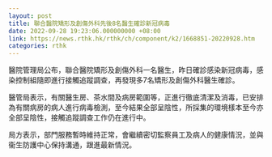 ```yaml
---
layout: post
title: 聯合醫院矯形及創傷外科先後8名醫生確診新冠病毒
date: 2022-09-28 19:23:06.000000000 +08:00
link: https://news.rthk.hk/rthk/ch/component/k2/1668851-20220928.htm
categories: rthk
---
```


醫院管理局公布，聯合醫院矯形及創傷外科一名醫生，昨日確診感染新冠病毒，感染控制組隨即進行接觸追蹤調查，再發現多7名矯形及創傷外科醫生確診。

醫管局表示，有關醫生房、茶水間及病房範圍等，正進行徹底清潔及消毒，已安排為有關病房的病人進行病毒檢測，至今結果全部呈陰性，所採集的環境樣本至今亦全部呈陰性，接觸追蹤調查工作仍在進行中。

局方表示，部門服務暫時維持正常，會繼續密切監察員工及病人的健康情況，並與衞生防護中心保持溝通，跟進最新情況。
